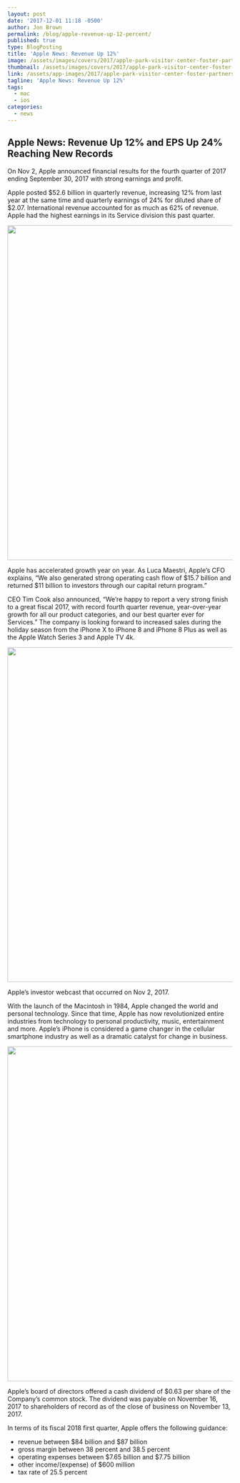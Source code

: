 ```yaml
---
layout: post
date: '2017-12-01 11:18 -0500'
author: Jon Brown
permalink: /blog/apple-revenue-up-12-percent/
published: true
type: BlogPosting
title: 'Apple News: Revenue Up 12%'
image: /assets/images/covers/2017/apple-park-visitor-center-foster-partners-architecture-california_dezeen_2364_col_3-852x568.jpg
thumbnail: /assets/images/covers/2017/apple-park-visitor-center-foster-partners-architecture-california_dezeen_2364_col_3-852x568.jpg
link: /assets/app-images/2017/apple-park-visitor-center-foster-partners-architecture-california_dezeen_2364_col_3-852x568.jpg
tagline: 'Apple News: Revenue Up 12%'
tags:
  - mac
  - ios
categories:
  - news
---
```

## Apple News: Revenue Up 12% and EPS Up 24% Reaching New Records

On Nov 2, Apple announced financial results for the fourth quarter of 2017 ending September 30, 2017 with strong earnings and profit.

Apple posted $52.6 billion in quarterly revenue, increasing 12% from last year at the same time and quarterly earnings of 24% for diluted share of $2.07. International revenue accounted for as much as 62% of revenue. Apple had the highest earnings in its Service division this past quarter.

<img src="{{ site.site_cdn }}/assets/images/blog/2017/applepark1/apple_park_image_1.jpg" class="img-fluid rounded m-2" width="750">

Apple has accelerated growth year on year. As Luca Maestri, Apple’s CFO explains, “We also generated strong operating cash flow of $15.7 billion and returned $11 billion to investors through our capital return program.”

CEO Tim Cook also announced, “We’re happy to report a very strong finish to a great fiscal 2017, with record fourth quarter revenue, year-over-year growth for all our product categories, and our best quarter ever for Services.” The company is looking forward to increased sales during the holiday season from the iPhone X to iPhone 8 and iPhone 8 Plus as well as the Apple Watch Series 3 and Apple TV 4k.

<img src="{{ site.site_cdn }}/assets/images/blog/2017/applepark1/apple_park_image_2.jpg" class="img-fluid rounded m-2" width="750">

Apple’s investor webcast that occurred on Nov 2, 2017.

With the launch of the Macintosh in 1984, Apple changed the world and personal technology. Since that time, Apple has now revolutionized entire industries from technology to personal productivity, music, entertainment and more. Apple’s iPhone is considered a game changer in the cellular smartphone industry as well as a dramatic catalyst for change in business.

<img src="{{ site.site_cdn }}/assets/images/blog/2017/applepark1/apple_park_image_3.jpg" class="img-fluid rounded m-2" width="750">

Apple’s board of directors offered a cash dividend of $0.63 per share of the Company’s common stock. The dividend was payable on November 16, 2017 to shareholders of record as of the close of business on November 13, 2017.

In terms of its fiscal 2018 first quarter, Apple offers the following guidance:

- revenue between $84 billion and $87 billion
- gross margin between 38 percent and 38.5 percent
- operating expenses between $7.65 billion and $7.75 billion
- other income/(expense) of $600 million
- tax rate of 25.5 percent
